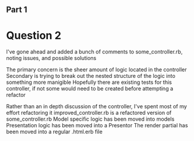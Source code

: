 ## Part 1
# Question 2


I've gone ahead and added a bunch of comments to some_controller.rb, noting issues, and possible solutions

The primary concern is the sheer amount of logic located in the controller
Secondary is trying to break out the nested structure of the logic into something more manigible 
Hopefully there are existing tests for this controller, if not some would need to be created before attempting a refactor

Rather than an in depth discussion of the controller, I've spent most of my effort refactoring it
improved_controller.rb is a refactored version of some_controller.rb
Model specific logic has been moved into models
Presentation logic has been moved into a Presentor
The render partial has been moved into a regular .html.erb file


